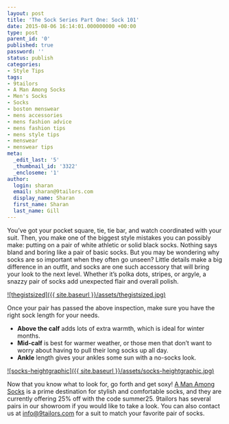 ```yaml
---
layout: post
title: 'The Sock Series Part One: Sock 101'
date: 2015-08-06 16:14:01.000000000 +00:00
type: post
parent_id: '0'
published: true
password: ''
status: publish
categories:
- Style Tips
tags:
- 9tailors
- A Man Among Socks
- Men's Socks
- Socks
- boston menswear
- mens accessories
- mens fashion advice
- mens fashion tips
- mens style tips
- menswear
- menswear tips
meta:
  _edit_last: '5'
  _thumbnail_id: '3322'
  _encloseme: '1'
author:
  login: sharan
  email: sharan@9tailors.com
  display_name: Sharan
  first_name: Sharan
  last_name: Gill
---
```

You’ve got your pocket square, tie, tie bar, and watch coordinated with your suit. Then, you make one of the biggest style mistakes you can possibly make: putting on a pair of white athletic or solid black socks. Nothing says bland and boring like a pair of basic socks. But you may be wondering why socks are so important when they often go unseen? Little details make a big difference in an outfit, and socks are one such accessory that will bring your look to the next level. Whether it’s polka dots, stripes, or argyle, a snazzy pair of socks add unexpected flair and overall polish.

[![thegistsized]({{ site.baseurl }}/assets/thegistsized.jpg)](http://blog.9tailors.com/uploads/thegistsized.jpg)

Once your pair has passed the above inspection, make sure you have the right sock length for your needs.

*   **Above the calf** adds lots of extra warmth, which is ideal for winter months.
*   **Mid-calf** is best for warmer weather, or those men that don’t want to worry about having to pull their long socks up all day.
*   **Ankle** length gives your ankles some sun with a no-socks look.

[![socks-heightgraphic]({{ site.baseurl }}/assets/socks-heightgraphic.jpg)](http://blog.9tailors.com/uploads/socks-heightgraphic.jpg)

Now that you know what to look for, go forth and get soxy! [A Man Among Socks](https://amanamongsocks.com/) is a prime destination for stylish and comfortable socks, and they are currently offering 25% off with the code summer25. 9tailors has several pairs in our showroom if you would like to take a look. You can also contact us at [info@9tailors.com](mailto:info@9tailors.com) for a suit to match your favorite pair of socks.